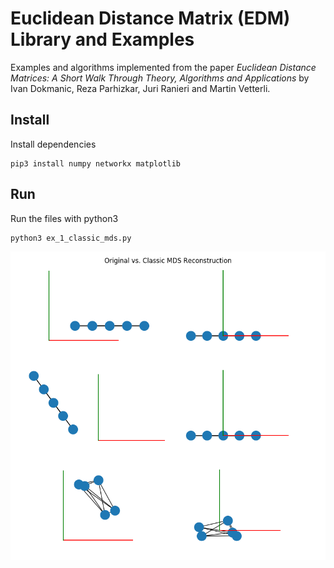 # Euclidean Distance Matrix (EDM) Library and Examples

Examples and algorithms implemented from the paper
_Euclidean Distance Matrices: A Short Walk Through Theory, Algorithms and Applications_ by Ivan Dokmanic, Reza Parhizkar, Juri Ranieri and Martin Vetterli.

## Install
Install dependencies  
```
pip3 install numpy networkx matplotlib
```

## Run
Run the files with python3
```
python3 ex_1_classic_mds.py
```

![classic-mds](docs/images/classic_mds.png)

